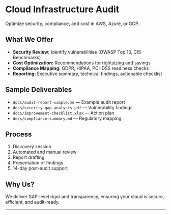 # Cloud Infrastructure Audit

Optimize security, compliance, and cost in AWS, Azure, or GCP.

## What We Offer

- **Security Review:** Identify vulnerabilities (OWASP Top 10, CIS Benchmarks)
- **Cost Optimization:** Recommendations for rightsizing and savings
- **Compliance Mapping:** GDPR, HIPAA, PCI-DSS readiness checks
- **Reporting:** Executive summary, technical findings, actionable checklist

## Sample Deliverables

- `docs/audit-report-sample.md` — Example audit report
- `docs/security-gap-analysis.pdf` — Vulnerability findings
- `docs/improvement-checklist.xlsx` — Action plan
- `docs/compliance-summary.md` — Regulatory mapping

## Process

1. Discovery session
2. Automated and manual review
3. Report drafting
4. Presentation of findings
5. 14-day post-audit support

## Why Us?

We deliver SAP-level rigor and transparency, ensuring your cloud is secure, efficient, and audit-ready.

---
